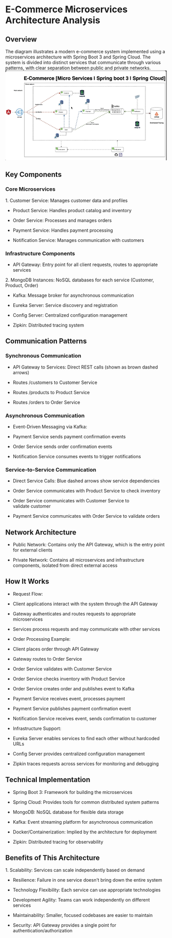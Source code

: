 # E-Commerce Microservices Architecture Analysis

## Overview

The diagram illustrates a modern e-commerce system implemented using a microservices architecture with Spring Boot 3 and Spring Cloud. The system is divided into distinct services that communicate through various patterns, with clear separation between public and private networks.
![Infrastructure.png](media/Infrastructure.png)

## Key Components

### Core Microservices

1. Customer Service: Manages customer data and profiles

- Product Service: Handles product catalog and inventory

- Order Service: Processes and manages orders

- Payment Service: Handles payment processing

- Notification Service: Manages communication with customers

### Infrastructure Components

- API Gateway: Entry point for all client requests, routes to appropriate services

2. MongoDB Instances: NoSQL databases for each service (Customer, Product, Order)

- Kafka: Message broker for asynchronous communication

- Eureka Server: Service discovery and registration

- Config Server: Centralized configuration management

- Zipkin: Distributed tracing system

## Communication Patterns

### Synchronous Communication

- API Gateway to Services: Direct REST calls (shown as brown dashed arrows)

- Routes /customers to Customer Service

- Routes /products to Product Service

- Routes /orders to Order Service

### Asynchronous Communication

- Event-Driven Messaging via Kafka:

- Payment Service sends payment confirmation events

- Order Service sends order confirmation events

- Notification Service consumes events to trigger notifications

### Service-to-Service Communication

- Direct Service Calls: Blue dashed arrows show service dependencies

- Order Service communicates with Product Service to check inventory

- Order Service communicates with Customer Service to validate customer

- Payment Service communicates with Order Service to validate orders

## Network Architecture

- Public Network: Contains only the API Gateway, which is the entry point for external clients

- Private Network: Contains all microservices and infrastructure components, isolated from direct external access

## How It Works

- Request Flow:

- Client applications interact with the system through the API Gateway

- Gateway authenticates and routes requests to appropriate microservices

- Services process requests and may communicate with other services

- Order Processing Example:

- Client places order through API Gateway

- Gateway routes to Order Service

- Order Service validates with Customer Service

- Order Service checks inventory with Product Service

- Order Service creates order and publishes event to Kafka

- Payment Service receives event, processes payment

- Payment Service publishes payment confirmation event

- Notification Service receives event, sends confirmation to customer

- Infrastructure Support:

- Eureka Server enables services to find each other without hardcoded URLs

- Config Server provides centralized configuration management

- Zipkin traces requests across services for monitoring and debugging

## Technical Implementation

- Spring Boot 3: Framework for building the microservices

- Spring Cloud: Provides tools for common distributed system patterns

- MongoDB: NoSQL database for flexible data storage

- Kafka: Event streaming platform for asynchronous communication

- Docker/Containerization: Implied by the architecture for deployment

- Zipkin: Distributed tracing for observability

## Benefits of This Architecture

1. Scalability: Services can scale independently based on demand

- Resilience: Failure in one service doesn't bring down the entire system

- Technology Flexibility: Each service can use appropriate technologies

- Development Agility: Teams can work independently on different services

- Maintainability: Smaller, focused codebases are easier to maintain

- Security: API Gateway provides a single point for authentication/authorization